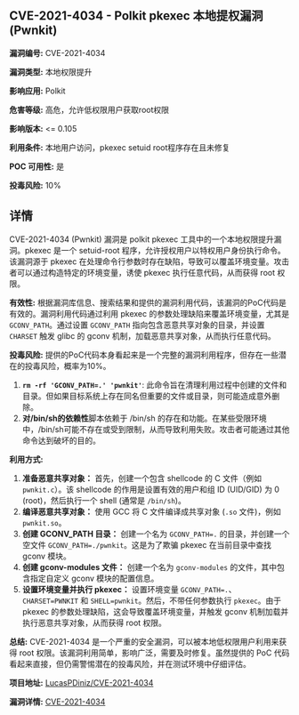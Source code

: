 ## CVE-2021-4034 - Polkit pkexec 本地提权漏洞 (Pwnkit)

**漏洞编号:** CVE-2021-4034

**漏洞类型:** 本地权限提升

**影响应用:** Polkit

**危害等级:** 高危，允许低权限用户获取root权限

**影响版本:** <= 0.105

**利用条件:** 本地用户访问，pkexec setuid root程序存在且未修复

**POC 可用性:** 是

**投毒风险:** 10%

## 详情

CVE-2021-4034 (Pwnkit) 漏洞是 polkit pkexec 工具中的一个本地权限提升漏洞。pkexec 是一个 setuid-root 程序，允许授权用户以特权用户身份执行命令。该漏洞源于 pkexec 在处理命令行参数时存在缺陷，导致可以覆盖环境变量。攻击者可以通过构造特定的环境变量，诱使 pkexec 执行任意代码，从而获得 root 权限。

**有效性:**
根据漏洞库信息、搜索结果和提供的漏洞利用代码，该漏洞的PoC代码是有效的。漏洞利用代码通过利用 pkexec 的参数处理缺陷来覆盖环境变量，尤其是 `GCONV_PATH`。通过设置 `GCONV_PATH` 指向包含恶意共享对象的目录，并设置 `CHARSET` 触发 glibc 的 gconv 机制，加载恶意共享对象，从而执行任意代码。

**投毒风险:**
提供的PoC代码本身看起来是一个完整的漏洞利用程序，但存在一些潜在的投毒风险，概率为10%。
1.  **`rm -rf 'GCONV_PATH=.' 'pwnkit'`**:  此命令旨在清理利用过程中创建的文件和目录。但如果目标系统上存在同名但重要的文件或目录，则可能造成意外删除。
2.  **对/bin/sh的依赖性**脚本依赖于 /bin/sh 的存在和功能。在某些受限环境中，/bin/sh可能不存在或受到限制，从而导致利用失败。攻击者可能通过其他命令达到破坏的目的。

**利用方式:**
1.  **准备恶意共享对象：** 首先，创建一个包含 shellcode 的 C 文件（例如 `pwnkit.c`）。该 shellcode 的作用是设置有效的用户和组 ID (UID/GID) 为 0 (root)，然后执行一个 shell (通常是 `/bin/sh`)。
2.  **编译恶意共享对象：** 使用 GCC 将 C 文件编译成共享对象 (`.so` 文件)，例如 `pwnkit.so`。
3.  **创建 GCONV_PATH 目录：** 创建一个名为 `GCONV_PATH=.` 的目录，并创建一个空文件 `GCONV_PATH=./pwnkit`。这是为了欺骗 pkexec 在当前目录中查找 gconv 模块。
4.  **创建 gconv-modules 文件：** 创建一个名为 `gconv-modules` 的文件，其中包含指定自定义 gconv 模块的配置信息。
5.  **设置环境变量并执行 pkexec：** 设置环境变量 `GCONV_PATH=.`、`CHARSET=PWNKIT` 和 `SHELL=pwnkit`。然后，不带任何参数执行 `pkexec`。由于 pkexec 的参数处理缺陷，这会导致覆盖环境变量，并触发 gconv 机制加载并执行恶意共享对象，从而获得 root 权限。

**总结:**
CVE-2021-4034 是一个严重的安全漏洞，可以被本地低权限用户利用来获得 root 权限。该漏洞利用简单，影响广泛，需要及时修复。虽然提供的 PoC 代码看起来直接，但仍需警惕潜在的投毒风险，并在测试环境中仔细评估。

**项目地址:** [LucasPDiniz/CVE-2021-4034](https://github.com/LucasPDiniz/CVE-2021-4034)

**漏洞详情:** [CVE-2021-4034](https://nvd.nist.gov/vuln/detail/CVE-2021-4034)